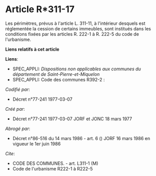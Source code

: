# Article R*311-17

Les périmètres, prévus à l'article L. 311-11, à l'intérieur desquels est réglementée la cession de certains immeubles, sont
institués dans les conditions fixées par les articles R. 222-1 à R. 222-5 du code de l'urbanisme.

**Liens relatifs à cet article**

**Liens**:

  - SPEC_APPLI: *Dispositions non applicables aux communes du département de Saint-Pierre-et-Miquelon*
  - SPEC_APPLI: Code des communes R392-2 :

_Codifié par_:

  - Décret n°77-241 1977-03-07

_Créé par_:

  - Décret n°77-241 1977-03-07 JORF et JONC 18 mars 1977

_Abrogé par_:

  - Décret n°86-516 du 14 mars 1986 - art. 6 () JORF 16 mars 1986 en vigueur   le 1er juin 1986

_Cite_:

  - CODE DES COMMUNES. - art. L311-1 (M)
  - Code de l'urbanisme R222-1 à R222-5

